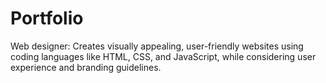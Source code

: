 # Portfolio
Web designer: Creates visually appealing, user-friendly websites using coding languages like HTML, CSS, and JavaScript, while considering user experience and branding guidelines.
